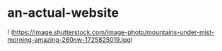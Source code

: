 # an-actual-website

! (https://image.shutterstock.com/image-photo/mountains-under-mist-morning-amazing-260nw-1725825019.jpg)
